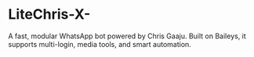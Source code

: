 # LiteChris-X-
A fast, modular WhatsApp bot powered by Chris Gaaju. Built on Baileys, it supports multi-login, media tools, and smart automation.
